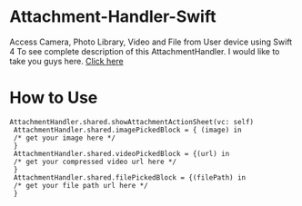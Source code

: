 # Attachment-Handler-Swift
Access Camera, Photo Library, Video and File from User device using Swift 4 
To see complete description of this AttachmentHandler. I would like to take you guys here. [Click here](https://medium.com/@deepakrajmurugesan/swift-access-ios-camera-photo-library-video-and-file-from-user-device-6a7fd66beca2)

<H1><B> How to Use </B></H1>

```
AttachmentHandler.shared.showAttachmentActionSheet(vc: self)
 AttachmentHandler.shared.imagePickedBlock = { (image) in
 /* get your image here */
 }
 AttachmentHandler.shared.videoPickedBlock = {(url) in
 /* get your compressed video url here */
 }
 AttachmentHandler.shared.filePickedBlock = {(filePath) in
 /* get your file path url here */
 }
 ```
 
 
